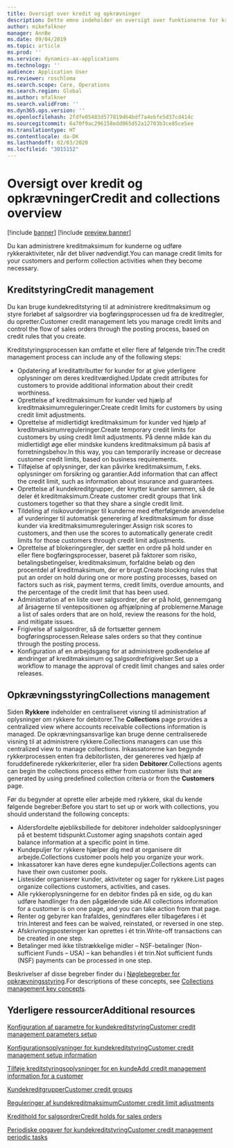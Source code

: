 ```yaml
---
title: Oversigt over kredit og opkrævninger
description: Dette emne indeholder en oversigt over funktionerne for kredit og opkrævninger.
author: mikefalkner
manager: AnnBe
ms.date: 09/04/2019
ms.topic: article
ms.prod: ''
ms.service: dynamics-ax-applications
ms.technology: ''
audience: Application User
ms.reviewer: roschloma
ms.search.scope: Core, Operations
ms.search.region: Global
ms.author: mfalkner
ms.search.validFrom: ''
ms.dyn365.ops.version: ''
ms.openlocfilehash: 2fdfe05483d577819d64bdf7a4ebfe5d37cd414c
ms.sourcegitcommit: 6a70f9ac296158edd065d52a12703b3ce85ce5ee
ms.translationtype: HT
ms.contentlocale: da-DK
ms.lasthandoff: 02/03/2020
ms.locfileid: "3015152"
---
```

# <a name="credit-and-collections-overview"></a><span data-ttu-id="1283e-103">Oversigt over kredit og opkrævninger</span><span class="sxs-lookup"><span data-stu-id="1283e-103">Credit and collections overview</span></span>

[!include [banner](../includes/banner.md)]
[!include [preview banner](../includes/preview-banner.md)]

<span data-ttu-id="1283e-104">Du kan administrere kreditmaksimum for kunderne og udføre rykkeraktiviteter, når det bliver nødvendigt.</span><span class="sxs-lookup"><span data-stu-id="1283e-104">You can manage credit limits for your customers and perform collection activities when they become necessary.</span></span>

## <a name="credit-management"></a><span data-ttu-id="1283e-105">Kreditstyring</span><span class="sxs-lookup"><span data-stu-id="1283e-105">Credit management</span></span>

<span data-ttu-id="1283e-106">Du kan bruge kundekreditstyring til at administrere kreditmaksimum og styre forløbet af salgsordrer via bogføringsprocessen ud fra de kreditregler, du opretter.</span><span class="sxs-lookup"><span data-stu-id="1283e-106">Customer credit management lets you manage credit limits and control the flow of sales orders through the posting process, based on credit rules that you create.</span></span>

<span data-ttu-id="1283e-107">Kreditstyringsprocessen kan omfatte et eller flere af følgende trin:</span><span class="sxs-lookup"><span data-stu-id="1283e-107">The credit management process can include any of the following steps:</span></span>

- <span data-ttu-id="1283e-108">Opdatering af kreditattributter for kunder for at give yderligere oplysninger om deres kreditværdighed.</span><span class="sxs-lookup"><span data-stu-id="1283e-108">Update credit attributes for customers to provide additional information about their credit worthiness.</span></span>
- <span data-ttu-id="1283e-109">Oprettelse af kreditmaksimum for kunder ved hjælp af kreditmaksimumreguleringer.</span><span class="sxs-lookup"><span data-stu-id="1283e-109">Create credit limits for customers by using credit limit adjustments.</span></span>
- <span data-ttu-id="1283e-110">Oprettelse af midlertidigt kreditmaksimum for kunder ved hjælp af kreditmaksimumreguleringer.</span><span class="sxs-lookup"><span data-stu-id="1283e-110">Create temporary credit limits for customers by using credit limit adjustments.</span></span> <span data-ttu-id="1283e-111">På denne måde kan du midlertidigt øge eller mindske kundens kreditmaksimum på basis af forretningsbehov.</span><span class="sxs-lookup"><span data-stu-id="1283e-111">In this way, you can temporarily increase or decrease customer credit limits, based on business requirements.</span></span>
- <span data-ttu-id="1283e-112">Tilføjelse af oplysninger, der kan påvirke kreditmaksimum, f.eks. oplysninger om forsikring og garantier.</span><span class="sxs-lookup"><span data-stu-id="1283e-112">Add information that can affect the credit limit, such as information about insurance and guarantees.</span></span>
- <span data-ttu-id="1283e-113">Oprettelse af kundekreditgrupper, der knytter kunder sammen, så de deler ét kreditmaksimum.</span><span class="sxs-lookup"><span data-stu-id="1283e-113">Create customer credit groups that link customers together so that they share a single credit limit.</span></span>
- <span data-ttu-id="1283e-114">Tildeling af risikovurderinger til kunderne med efterfølgende anvendelse af vurderinger til automatisk generering af kreditmaksimum for disse kunder via kreditmaksimumreguleringer.</span><span class="sxs-lookup"><span data-stu-id="1283e-114">Assign risk scores to customers, and then use the scores to automatically generate credit limits for those customers through credit limit adjustments.</span></span>
- <span data-ttu-id="1283e-115">Oprettelse af blokeringsregler, der sætter en ordre på hold under en eller flere bogføringsprocesser, baseret på faktorer som risiko, betalingsbetingelser, kreditmaksimum, forfaldne beløb og den procentdel af kreditmaksimum, der er brugt.</span><span class="sxs-lookup"><span data-stu-id="1283e-115">Create blocking rules that put an order on hold during one or more posting processes, based on factors such as risk, payment terms, credit limits, overdue amounts, and the percentage of the credit limit that has been used.</span></span>
- <span data-ttu-id="1283e-116">Administration af en liste over salgsordrer, der er på hold, gennemgang af årsagerne til ventepositionen og afhjælpning af problemerne.</span><span class="sxs-lookup"><span data-stu-id="1283e-116">Manage a list of sales orders that are on hold, review the reasons for the hold, and mitigate issues.</span></span>
- <span data-ttu-id="1283e-117">Frigivelse af salgsordrer, så de fortsætter gennem bogføringsprocessen.</span><span class="sxs-lookup"><span data-stu-id="1283e-117">Release sales orders so that they continue through the posting process.</span></span>
- <span data-ttu-id="1283e-118">Konfiguration af en arbejdsgang for at administrere godkendelse af ændringer af kreditmaksimum og salgsordrefrigivelser.</span><span class="sxs-lookup"><span data-stu-id="1283e-118">Set up a workflow to manage the approval of credit limit changes and sales order releases.</span></span>

## <a name="collections-management"></a><span data-ttu-id="1283e-119">Opkrævningsstyring</span><span class="sxs-lookup"><span data-stu-id="1283e-119">Collections management</span></span>

<span data-ttu-id="1283e-120">Siden **Rykkere** indeholder en centraliseret visning til administration af oplysninger om rykkere for debitorer.</span><span class="sxs-lookup"><span data-stu-id="1283e-120">The **Collections** page provides a centralized view where accounts receivable collections information is managed.</span></span> <span data-ttu-id="1283e-121">De opkrævningsansvarlige kan bruge denne centraliserede visning til at administrere rykkere.</span><span class="sxs-lookup"><span data-stu-id="1283e-121">Collections managers can use this centralized view to manage collections.</span></span> <span data-ttu-id="1283e-122">Inkassatorerne kan begynde rykkerprocessen enten fra debitorlisten, der genereres ved hjælp af foruddefinerede rykkerkriterier, eller fra siden **Debitorer**.</span><span class="sxs-lookup"><span data-stu-id="1283e-122">Collections agents can begin the collections process either from customer lists that are generated by using predefined collection criteria or from the **Customers** page.</span></span>

<span data-ttu-id="1283e-123">Før du begynder at oprette eller arbejde med rykkere, skal du kende følgende begreber:</span><span class="sxs-lookup"><span data-stu-id="1283e-123">Before you start to set up or work with collections, you should understand the following concepts:</span></span>

- <span data-ttu-id="1283e-124">Aldersfordelte øjebliksbillede for debitorer indeholder saldooplysninger på et bestemt tidspunkt.</span><span class="sxs-lookup"><span data-stu-id="1283e-124">Customer aging snapshots contain aged balance information at a specific point in time.</span></span>
- <span data-ttu-id="1283e-125">Kundepuljer for rykkere hjælper dig med at organisere dit arbejde.</span><span class="sxs-lookup"><span data-stu-id="1283e-125">Collections customer pools help you organize your work.</span></span>
- <span data-ttu-id="1283e-126">Inkassatorer kan have deres egne kundepuljer.</span><span class="sxs-lookup"><span data-stu-id="1283e-126">Collections agents can have their own customer pools.</span></span>
- <span data-ttu-id="1283e-127">Listesider organiserer kunder, aktiviteter og sager for rykkere.</span><span class="sxs-lookup"><span data-stu-id="1283e-127">List pages organize collections customers, activities, and cases.</span></span>
- <span data-ttu-id="1283e-128">Alle rykkeroplysningerne for en debitor findes på en side, og du kan udføre handlinger fra den pågældende side.</span><span class="sxs-lookup"><span data-stu-id="1283e-128">All collections information for a customer is on one page, and you can take action from that page.</span></span>
- <span data-ttu-id="1283e-129">Renter og gebyrer kan frafaldes, genindføres eller tilbageføres i ét trin.</span><span class="sxs-lookup"><span data-stu-id="1283e-129">Interest and fees can be waived, reinstated, or reversed in one step.</span></span>
- <span data-ttu-id="1283e-130">Afskrivningsposteringer kan oprettes i ét trin.</span><span class="sxs-lookup"><span data-stu-id="1283e-130">Write-off transactions can be created in one step.</span></span>
- <span data-ttu-id="1283e-131">Betalinger med ikke tilstrækkelige midler – NSF-betalinger (Non-sufficient Funds – USA) – kan behandles i ét trin.</span><span class="sxs-lookup"><span data-stu-id="1283e-131">Not sufficient funds (NSF) payments can be processed in one step.</span></span>

<span data-ttu-id="1283e-132">Beskrivelser af disse begreber finder du i [Nøglebegreber for opkrævningsstyring](./cm-collections-concepts.md).</span><span class="sxs-lookup"><span data-stu-id="1283e-132">For descriptions of these concepts, see [Collections management key concepts](./cm-collections-concepts.md).</span></span>

## <a name="additional-resources"></a><span data-ttu-id="1283e-133">Yderligere ressourcer</span><span class="sxs-lookup"><span data-stu-id="1283e-133">Additional resources</span></span>

[<span data-ttu-id="1283e-134">Konfiguration af parametre for kundekreditstyring</span><span class="sxs-lookup"><span data-stu-id="1283e-134">Customer credit management parameters setup</span></span>](./cm-credit-mgmt-setup.md)

[<span data-ttu-id="1283e-135">Konfigurationsoplysninger for kundekreditstyring</span><span class="sxs-lookup"><span data-stu-id="1283e-135">Customer credit management setup information</span></span>](./cm-setup-information.md)

[<span data-ttu-id="1283e-136">Tilføje kreditstyringsoplysninger for en kunde</span><span class="sxs-lookup"><span data-stu-id="1283e-136">Add credit management information for a customer</span></span>](./cm-add-credit-mgmt-information-customer.md)

[<span data-ttu-id="1283e-137">Kundekreditgrupper</span><span class="sxs-lookup"><span data-stu-id="1283e-137">Customer credit groups</span></span>](./cm-customer-credit-groups.md)

[<span data-ttu-id="1283e-138">Reguleringer af kundekreditmaksimum</span><span class="sxs-lookup"><span data-stu-id="1283e-138">Customer credit limit adjustments</span></span>](./cm-credit-limit-adjustments.md)

[<span data-ttu-id="1283e-139">Kredithold for salgsordrer</span><span class="sxs-lookup"><span data-stu-id="1283e-139">Credit holds for sales orders</span></span>](./cm-sales-order-credit-holds.md)

[<span data-ttu-id="1283e-140">Periodiske opgaver for kundekreditstyring</span><span class="sxs-lookup"><span data-stu-id="1283e-140">Customer credit management periodic tasks</span></span>](./cm-periodic-tasks.md)
